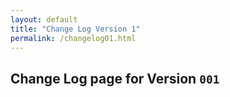 ```yaml
---
layout: default
title: "Change Log Version 1"
permalink: /changelog01.html
---
```



## Change Log page for Version `001`

